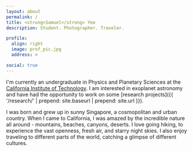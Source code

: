 ```yaml
---
layout: about
permalink: /
title: <strong>Samuel</strong> Yee
description: Student. Photographer. Traveler.

profile:
  align: right
  image: prof_pic.jpg
  address: >

social: true
---
```


I'm currently an undergraduate in Physics and Planetary Sciences at the [California Institute of Technology](http://www.caltech.edu/). I am interested in exoplanet astronomy and have had the opportunity to work on some [research projects]({{ '/research/' | prepend: site.baseurl | prepend: site.url }}).

I was born and grew up in sunny Singapore, a cosmopolitan and urban country. When I came to California, I was amazed by the incredible nature all around - mountains, beaches, canyons, deserts. I love going hiking, to experience the vast openness, fresh air, and starry night skies. I also enjoy traveling to different parts of the world, catching a glimpse of different cultures.
